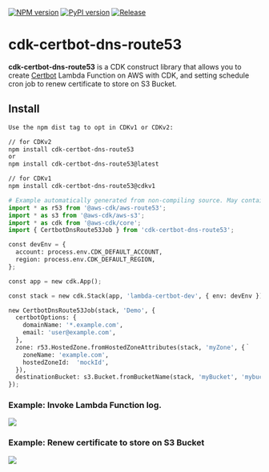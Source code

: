 [![NPM version](https://badge.fury.io/js/cdk-certbot-dns-route53.svg)](https://badge.fury.io/js/cdk-certbot-dns-route53)
[![PyPI version](https://badge.fury.io/py/cdk-certbot-dns-route53.svg)](https://badge.fury.io/py/cdk-certbot-dns-route53)
[![Release](https://github.com/neilkuan/cdk-certbot-dns-route53/actions/workflows/release.yml/badge.svg?branch=main)](https://github.com/neilkuan/cdk-certbot-dns-route53/actions/workflows/release.yml)

# cdk-certbot-dns-route53

**cdk-certbot-dns-route53** is a CDK construct library that allows you to create [Certbot](https://github.com/certbot/certbot) Lambda Function on AWS with CDK, and setting schedule cron job to renew certificate to store on S3 Bucket.

## Install

```bash
Use the npm dist tag to opt in CDKv1 or CDKv2:

// for CDKv2
npm install cdk-certbot-dns-route53
or
npm install cdk-certbot-dns-route53@latest

// for CDKv1
npm install cdk-certbot-dns-route53@cdkv1
```

```python
# Example automatically generated from non-compiling source. May contain errors.
import * as r53 from '@aws-cdk/aws-route53';
import * as s3 from '@aws-cdk/aws-s3';
import * as cdk from '@aws-cdk/core';
import { CertbotDnsRoute53Job } from 'cdk-certbot-dns-route53';

const devEnv = {
  account: process.env.CDK_DEFAULT_ACCOUNT,
  region: process.env.CDK_DEFAULT_REGION,
};

const app = new cdk.App();

const stack = new cdk.Stack(app, 'lambda-certbot-dev', { env: devEnv });

new CertbotDnsRoute53Job(stack, 'Demo', {
  certbotOptions: {
    domainName: '*.example.com',
    email: 'user@example.com',
  },
  zone: r53.HostedZone.fromHostedZoneAttributes(stack, 'myZone', {｀
    zoneName: 'example.com',
    hostedZoneId:  'mockId',
  }),
  destinationBucket: s3.Bucket.fromBucketName(stack, 'myBucket', 'mybucket'),
});
```

### Example: Invoke Lambda Function log.

![](./images/lambda-logs.png)

### Example: Renew certificate to store on S3 Bucket

![](./images/s3-bucket.png)
